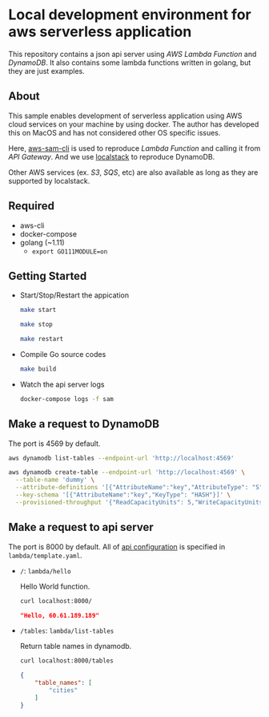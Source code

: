 # Local development environment for aws serverless application

This repository contains a json api server using *AWS Lambda Function* and *DynamoDB*. It also contains some lambda functions written in golang, but they are just examples.

## About

This sample enables development of serverless application using AWS cloud services on your machine by using docker. The author has developed this on MacOS and has not considered other OS specific issues.

Here, [aws-sam-cli](https://github.com/awslabs/aws-sam-cli) is used to reproduce *Lambda Function* and calling it from *API Gateway*. And we use [localstack](https://github.com/localstack/localstack) to reproduce DynamoDB.

Other AWS services (ex. *S3*, *SQS*, etc) are also available as long as they are supported by localstack.

## Required

- aws-cli
- docker-compose
- golang (~1.11)
  - `export GO111MODULE=on`


## Getting Started

- Start/Stop/Restart the appication

  ```sh
  make start
  ```

  ```sh
  make stop
  ```

  ```sh
  make restart
  ```

- Compile Go source codes

  ```sh
  make build
  ```

- Watch the api server logs

  ```sh
  docker-compose logs -f sam
  ```

## Make a request to DynamoDB

  The port is 4569 by default.

  ```sh
  aws dynamodb list-tables --endpoint-url 'http://localhost:4569'
  ```

  ```sh
  aws dynamodb create-table --endpoint-url 'http://localhost:4569' \
    --table-name 'dummy' \
    --attribute-definitions '[{"AttributeName":"key","AttributeType": "S"}]' \
    --key-schema '[{"AttributeName":"key","KeyType": "HASH"}]' \
    --provisioned-throughput '{"ReadCapacityUnits": 5,"WriteCapacityUnits": 5}'
  ```

## Make a request to api server

  The port is 8000 by default. All of [api configuration](https://github.com/awslabs/serverless-application-model/blob/master/versions/2016-10-31.md) is specified in `lambda/template.yaml`. 

  - `/`: `lambda/hello`

    Hello World function.

    ```sh
    curl localhost:8000/
    ```
    ```json
    "Hello, 60.61.189.189"
    ```

  - `/tables`: `lambda/list-tables`

    Return table names in dynamodb.

    ```sh
    curl localhost:8000/tables
    ```

    ```json
    {
        "table_names": [
            "cities"
        ]
    }
    ```
